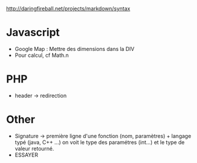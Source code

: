 
http://daringfireball.net/projects/markdown/syntax

# Javascript

* Google Map : Mettre des dimensions dans la DIV
* Pour calcul, cf Math.n

# PHP

* header -> redirection

# Other
* Signature -> première ligne d'une fonction (nom, paramètres) + langage typé (java, C++ ...) on voit le type des paramétres (int...) et le type de valeur retourné.
* ESSAYER


